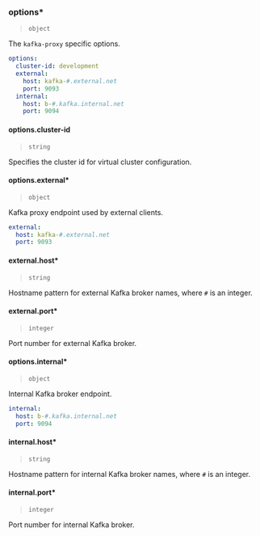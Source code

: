 
### options\*

> `object`

The `kafka-proxy` specific options.

```yaml
options:
  cluster-id: development
  external:
    host: kafka-#.external.net
    port: 9093
  internal:
    host: b-#.kafka.internal.net
    port: 9094
```

#### options.cluster-id

> `string`

Specifies the cluster id for virtual cluster configuration.

#### options.external\*

> `object`

Kafka proxy endpoint used by external clients.

```yaml
external:
  host: kafka-#.external.net
  port: 9093
```

#### external.host\*

> `string`

Hostname pattern for external Kafka broker names, where `#` is an integer.

#### external.port\*

> `integer`

Port number for external Kafka broker.

#### options.internal\*

> `object`

Internal Kafka broker endpoint.

```yaml
internal:
  host: b-#.kafka.internal.net
  port: 9094
```

#### internal.host\*

> `string`

Hostname pattern for internal Kafka broker names, where `#` is an integer.

#### internal.port\*

> `integer`

Port number for internal Kafka broker.
